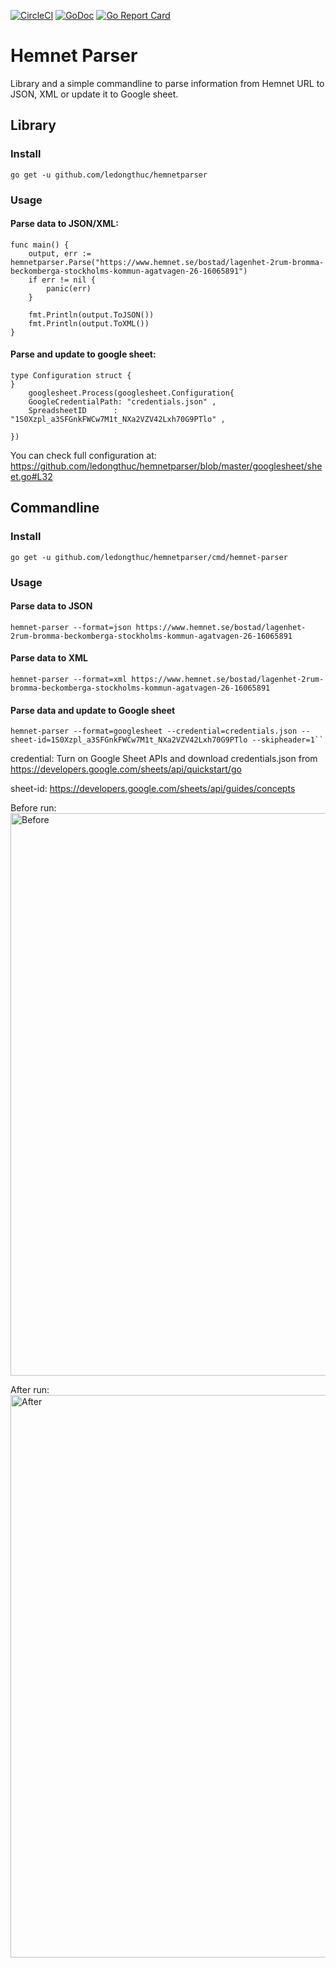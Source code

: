 [![CircleCI](https://circleci.com/gh/ledongthuc/hemnetparser.svg?style=svg)](https://circleci.com/gh/ledongthuc/hemnetparser) [![GoDoc](https://godoc.org/github.com/ledongthuc/hemnetparser?status.svg)](https://godoc.org/github.com/ledongthuc/hemnetparser) [![Go Report Card](https://goreportcard.com/badge/github.com/ledongthuc/hemnetparser)](https://goreportcard.com/report/github.com/ledongthuc/hemnetparser)

# Hemnet Parser

Library and a simple commandline to parse information from Hemnet URL to JSON, XML or update it to Google sheet.

## Library

### Install

```
go get -u github.com/ledongthuc/hemnetparser
```

### Usage

#### Parse data to JSON/XML:

```
func main() {
	output, err := hemnetparser.Parse("https://www.hemnet.se/bostad/lagenhet-2rum-bromma-beckomberga-stockholms-kommun-agatvagen-26-16065891")
	if err != nil {
		panic(err)
	}

	fmt.Println(output.ToJSON())
	fmt.Println(output.ToXML())
}
```

#### Parse and update to google sheet:

```
type Configuration struct {
}
	googlesheet.Process(googlesheet.Configuration{
	GoogleCredentialPath: "credentials.json" ,
	SpreadsheetID      : "1S0Xzpl_a3SFGnkFWCw7M1t_NXa2VZV42Lxh70G9PTlo" ,

})
```

You can check full configuration at: https://github.com/ledongthuc/hemnetparser/blob/master/googlesheet/sheet.go#L32

## Commandline

### Install

```
go get -u github.com/ledongthuc/hemnetparser/cmd/hemnet-parser
```

### Usage

#### Parse data to JSON

```
hemnet-parser --format=json https://www.hemnet.se/bostad/lagenhet-2rum-bromma-beckomberga-stockholms-kommun-agatvagen-26-16065891
```

#### Parse data to XML

```
hemnet-parser --format=xml https://www.hemnet.se/bostad/lagenhet-2rum-bromma-beckomberga-stockholms-kommun-agatvagen-26-16065891
```

#### Parse data and update to Google sheet

```
hemnet-parser --format=googlesheet --credential=credentials.json --sheet-id=1S0Xzpl_a3SFGnkFWCw7M1t_NXa2VZV42Lxh70G9PTlo --skipheader=1``
```

credential: Turn on Google Sheet APIs and download credentials.json from https://developers.google.com/sheets/api/quickstart/go

sheet-id: https://developers.google.com/sheets/api/guides/concepts

Before run:
<img width="900" alt="Before" src="https://user-images.githubusercontent.com/1828895/77475363-037d4300-6e19-11ea-9633-03217b3437c0.png">

After run:
<img width="900" alt="After" src="https://user-images.githubusercontent.com/1828895/77475382-0841f700-6e19-11ea-9f48-12f84a1e6bd6.png">
